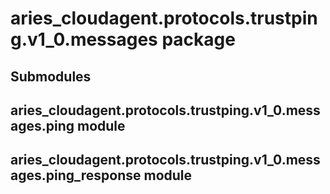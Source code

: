 # aries_cloudagent.protocols.trustping.v1_0.messages package

## Submodules

## aries_cloudagent.protocols.trustping.v1_0.messages.ping module

## aries_cloudagent.protocols.trustping.v1_0.messages.ping_response module
